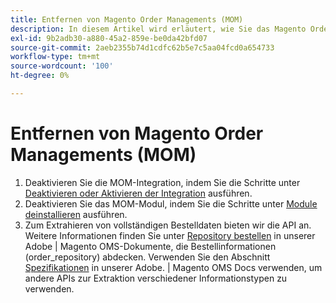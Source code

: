 ```yaml
---
title: Entfernen von Magento Order Managements (MOM)
description: In diesem Artikel wird erläutert, wie Sie das Magento Order Management-System (MOM) entfernen.
exl-id: 9b2adb30-a880-45a2-859e-be0da42bfd07
source-git-commit: 2aeb2355b74d1cdfc62b5e7c5aa04fcd0a654733
workflow-type: tm+mt
source-wordcount: '100'
ht-degree: 0%

---
```


# Entfernen von Magento Order Managements (MOM)

1. Deaktivieren Sie die MOM-Integration, indem Sie die Schritte unter [Deaktivieren oder Aktivieren der Integration](/docs/commerce-admin/systems/integrations/mcom.html#disable-or-enable-the-integration) ausführen.
1. Deaktivieren Sie das MOM-Modul, indem Sie die Schritte unter [Module deinstallieren](/docs/commerce-operations/installation-guide/tutorials/uninstall-modules.html) ausführen.
1. Zum Extrahieren von vollständigen Bestelldaten bieten wir die API an. Weitere Informationen finden Sie unter [Repository bestellen](https://commerce-docs.github.io/oms-documentation-archive/specifications/#magento.sales.order_repository) in unserer Adobe | Magento OMS-Dokumente, die Bestellinformationen (order_repository) abdecken. Verwenden Sie den Abschnitt [Spezifikationen](https://commerce-docs.github.io/oms-documentation-archive/specifications/#services) in unserer Adobe. | Magento OMS Docs verwenden, um andere APIs zur Extraktion verschiedener Informationstypen zu verwenden.
